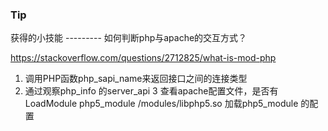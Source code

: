 ### Tip

获得的小技能 --------- 如何判断php与apache的交互方式？

https://stackoverflow.com/questions/2712825/what-is-mod-php

1. 调用PHP函数php_sapi_name来返回接口之间的连接类型
2. 通过观察php_info 的server_api
3  查看apache配置文件，是否有
   LoadModule php5_module        /modules/libphp5.so
   加载php5_module 的配置
